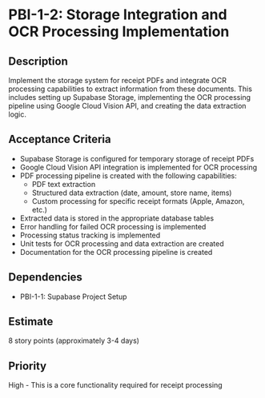 # PBI-1-2: Storage Integration and OCR Processing Implementation

## Description
Implement the storage system for receipt PDFs and integrate OCR processing capabilities to extract information from these documents. This includes setting up Supabase Storage, implementing the OCR processing pipeline using Google Cloud Vision API, and creating the data extraction logic.

## Acceptance Criteria
- Supabase Storage is configured for temporary storage of receipt PDFs
- Google Cloud Vision API integration is implemented for OCR processing
- PDF processing pipeline is created with the following capabilities:
  - PDF text extraction
  - Structured data extraction (date, amount, store name, items)
  - Custom processing for specific receipt formats (Apple, Amazon, etc.)
- Extracted data is stored in the appropriate database tables
- Error handling for failed OCR processing is implemented
- Processing status tracking is implemented
- Unit tests for OCR processing and data extraction are created
- Documentation for the OCR processing pipeline is created

## Dependencies
- PBI-1-1: Supabase Project Setup

## Estimate
8 story points (approximately 3-4 days)

## Priority
High - This is a core functionality required for receipt processing